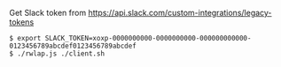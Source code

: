 
Get Slack token from https://api.slack.com/custom-integrations/legacy-tokens

```
$ export SLACK_TOKEN=xoxp-0000000000-0000000000-000000000000-0123456789abcdef0123456789abcdef
$ ./rwlap.js ./client.sh
```

